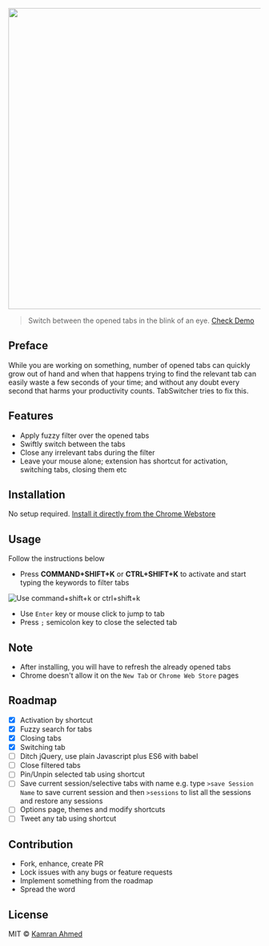 
<p align="center">
    <img width="600" src="http://i.imgur.com/2EVTmo1.png" text-align="center">
</p>

> Switch between the opened tabs in the blink of an eye. [Check Demo](http://i.imgur.com/Soqu41O.gifv)

## Preface

While you are working on something, number of opened tabs can quickly grow out of hand and when that happens trying to find the relevant tab can easily waste a few seconds of your time; and without any doubt every second that harms your productivity counts. TabSwitcher tries to fix this.

## Features

- Apply fuzzy filter over the opened tabs 
- Swiftly switch between the tabs
- Close any irrelevant tabs during the filter 
- Leave your mouse alone; extension has shortcut for activation, switching tabs, closing them etc
 
## Installation

No setup required. [Install it directly from the Chrome Webstore](https://chrome.google.com/webstore/detail/dnnmaaanhggngdohooaogfcnokngjcbc)

## Usage

Follow the instructions below

- Press **COMMAND+SHIFT+K** or **CTRL+SHIFT+K** to activate and start typing the keywords to filter tabs

![Use command+shift+k or ctrl+shift+k](http://i.imgur.com/o9UBZEv.png)

- Use `Enter` key or mouse click to jump to tab
- Press `;` semicolon key to close the selected tab

## Note

- After installing, you will have to refresh the already opened tabs
- Chrome doesn't allow it on the `New Tab` or `Chrome Web Store` pages

## Roadmap

- [x] Activation by shortcut
- [x] Fuzzy search for tabs
- [x] Closing tabs
- [x] Switching tab
- [ ] Ditch jQuery, use plain Javascript plus ES6 with babel
- [ ] Close filtered tabs
- [ ] Pin/Unpin selected tab using shortcut
- [ ] Save current session/selective tabs with name e.g. type `>save Session Name` to save current session and then `>sessions` to list all the sessions and restore any sessions 
- [ ] Options page, themes and modify shortcuts
- [ ] Tweet any tab using shortcut

## Contribution

- Fork, enhance, create PR
- Lock issues with any bugs or feature requests
- Implement something from the roadmap
- Spread the word
 
## License

MIT © [Kamran Ahmed](http://github.com/kamranahmedse)
